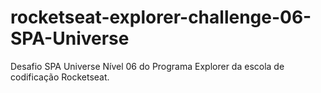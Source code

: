 # rocketseat-explorer-challenge-06-SPA-Universe
Desafio SPA Universe Nível 06 do Programa Explorer da escola de codificação Rocketseat.
